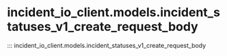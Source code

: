 # incident_io_client.models.incident_statuses_v1_create_request_body

::: incident_io_client.models.incident_statuses_v1_create_request_body
